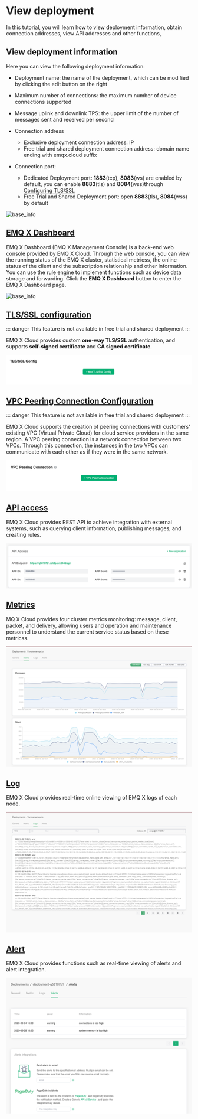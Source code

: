 # View deployment

In this tutorial, you will learn how to view deployment information, obtain connection addresses, view API addresses and other functions,



## View deployment information

Here you can view the following deployment information:

* Deployment name: the name of the deployment, which can be modified by clicking the edit button on the right
* Maximum number of connections: the maximum number of device connections supported
* Message uplink and downlink TPS: the upper limit of the number of messages sent and received per second
* Connection address
  * Exclusive deployment connection address: IP
  * Free trial and shared deployment connection address: domain name ending with emqx.cloud suffix
* Connection port:

  * Dedicated Deployment port: **1883**(tcp), **8083**(ws) are enabled by default, you can enable **8883**(tls) and  **8084**(wss)through [Configuring TLS/SSL](./tls_ssl.md) 
  * Free Trial and Shared Deployment port: open **8883**(tls), **8084**(wss) by default 

![base_info](./_assets/base_info.png)



## [EMQ X Dashboard](./dashboard/README.md)
EMQ X Dashboard (EMQ X Management Console) is a back-end web console provided by EMQ X Cloud. Through the web console, you can view the running status of the EMQ X cluster, statistical metricss, the online status of the client and the subscription relationship and other information. You can use the rule engine to implement functions such as device data storage and forwarding. Click the **EMQ X Dashboard** button to enter the EMQ X Dashboard page.

![base_info](./_assets/emqx_dashboard.png)



## [TLS/SSL configuration](./tls_ssl.md) 

::: danger
This feature is not available in free trial and shared deployment
:::

EMQ X Cloud provides custom **one-way TLS/SSL** authentication, and supports **self-signed certificate** and **CA signed certificate**.

![base_info](./_assets/tls_info.png)



## [VPC Peering Connection Configuration](./vpc_peering.md)

::: danger
This feature is not available in free trial and shared deployment
:::

EMQ X Cloud supports the creation of peering connections with customers' existing VPC (Virtual Private Cloud) for cloud service providers in the same region. A VPC peering connection is a network connection between two VPCs. Through this connection, the instances in the two VPCs can communicate with each other as if they were in the same network.

![base_info](./_assets/vpc_peering_info.png)



## [API access](../api.md)

EMQ X Cloud provides REST API to achieve integration with external systems, such as querying client information, publishing messages, and creating rules.

![base_info](./_assets/api_info.png)



##  [Metrics](./metrics.md)

MQ X Cloud provides four cluster metrics monitoring: message, client, packet, and delivery, allowing users and operation and maintenance personnel to understand the current service status based on these metricss.

![base_info](./_assets/metrics_info.png)



## [Log](./logs.md)

EMQ X Cloud provides real-time online viewing of EMQ X logs of each node.

![base_info](./_assets/logs_info.png)



## [Alert](./alerts.md)

EMQ X Cloud provides functions such as real-time viewing of alerts and alert integration.

![base_info](./_assets/alerts_info.png)